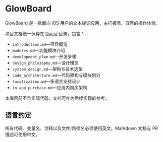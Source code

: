 # GlowBoard

GlowBoard 是一款面向 iOS 用户的文本提词应用，主打极简、自然的操作体验。

项目文档统一保存在 [Docs/](Docs/) 目录，包含：

- `introduction.md`—项目概览
- `modules.md`—功能模块介绍
- `development_plan.md`—开发步骤
- `design_philosophy.md`—设计理念
- `system_design.md`—架构与技术选型
- `code_architecture.md`—代码架构与模块划分
- `localization.md`—多语言支持设计
- `in_app_purchase.md`—应用内购买架构

本库目前不含实际代码，文档可作为后续实现的参考。

## 语言约定
所有代码、变量名、注释以及文件/路径名必须使用英文。Markdown 文档与 PR 描述可使用中文。
